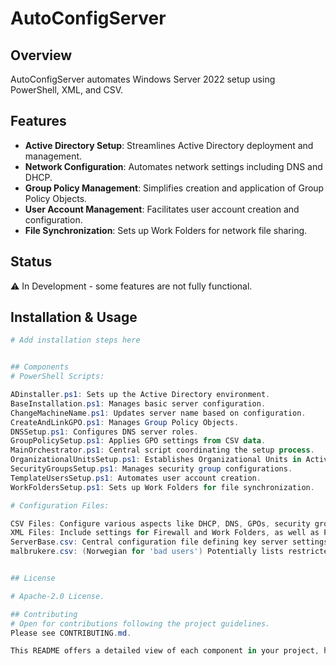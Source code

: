 # AutoConfigServer

## Overview
AutoConfigServer automates Windows Server 2022 setup using PowerShell, XML, and CSV.

## Features
- **Active Directory Setup**: Streamlines Active Directory deployment and management.
- **Network Configuration**: Automates network settings including DNS and DHCP.
- **Group Policy Management**: Simplifies creation and application of Group Policy Objects.
- **User Account Management**: Facilitates user account creation and configuration.
- **File Synchronization**: Sets up Work Folders for network file sharing.

## Status
:warning: In Development - some features are not fully functional.

## Installation & Usage
```powershell
# Add installation steps here


## Components
# PowerShell Scripts:

ADinstaller.ps1: Sets up the Active Directory environment.
BaseInstallation.ps1: Manages basic server configuration.
ChangeMachineName.ps1: Updates server name based on configuration.
CreateAndLinkGPO.ps1: Manages Group Policy Objects.
DNSSetup.ps1: Configures DNS server roles.
GroupPolicySetup.ps1: Applies GPO settings from CSV data.
MainOrchestrator.ps1: Central script coordinating the setup process.
OrganizationalUnitsSetup.ps1: Establishes Organizational Units in Active Directory.
SecurityGroupsSetup.ps1: Manages security group configurations.
TemplateUsersSetup.ps1: Automates user account creation.
WorkFoldersSetup.ps1: Sets up Work Folders for file synchronization.

# Configuration Files:

CSV Files: Configure various aspects like DHCP, DNS, GPOs, security groups, and user account templates.
XML Files: Include settings for Firewall and Work Folders, as well as Password Policies.
ServerBase.csv: Central configuration file defining key server settings.
malbrukere.csv: (Norwegian for 'bad users') Potentially lists restricted or monitored user accounts.


## License

# Apache-2.0 License.

## Contributing
# Open for contributions following the project guidelines.
Please see CONTRIBUTING.md.

This README offers a detailed view of each component in your project, highlighting the modular and comprehensive nature of AutoConfigServer. You can further detail each section with specific installation steps, usage examples, or prerequisites as the project evolves.​
